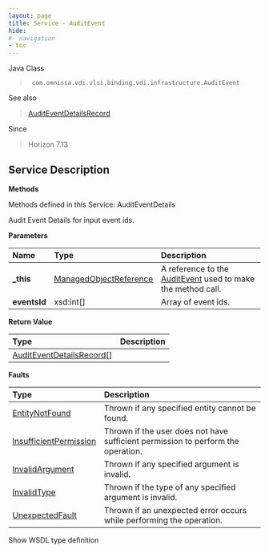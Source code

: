 ```yaml
---
layout: page
title: Service - AuditEvent
hide:
#- navigation
- toc
---
```








Java Class
> ` com.omnissa.vdi.vlsi.binding.vdi.infrastructure.AuditEvent`

See also
> [AuditEventDetailsRecord](vdi.infrastructure.AuditEvent.AuditEventDetailsRecord.md)

Since
> Horizon 7.13





## Service Description

**Methods**

Methods defined in this Service:
AuditEventDetails




Audit Event Details for input event ids.

**Parameters**

 Name | Type | Description
:---|:---|:---
**_this**| [ManagedObjectReference](vmodl.ManagedObjectReference.md)|  A reference to the [AuditEvent](vdi.infrastructure.AuditEvent.md) used to make the method call.
**eventsId**|  xsd:int[]|  Array of event ids.




**Return Value**

Type | Description
:---|:---
[AuditEventDetailsRecord[]](vdi.infrastructure.AuditEvent.AuditEventDetailsRecord.md)|



**Faults**

Type | Description
:---|:---
[EntityNotFound](vdi.fault.EntityNotFound.md)| Thrown if any specified entity cannot be found.
[InsufficientPermission](vdi.fault.InsufficientPermission.md)| Thrown if the user does not have sufficient permission to perform the operation.
[InvalidArgument](vdi.fault.InvalidArgument.md)| Thrown if any specified argument is invalid.
[InvalidType](vdi.fault.InvalidType.md)| Thrown if the type of any specified argument is invalid.
[UnexpectedFault](vdi.fault.UnexpectedFault.md)| Thrown if an unexpected error occurs while performing the operation.

Show WSDL type definition












 
